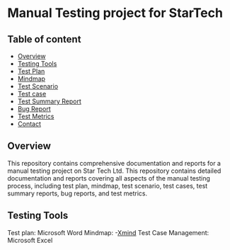 
# Manual Testing project for StarTech




## Table of content
- [Overview](#overview)
- [Testing Tools](#testing-tool)
- [Test Plan](#testplan)
- [Mindmap](#mindmap)
- [Test Scenario](#testscenario)
- [Test case](#testcase)
- [Test Summary Report](#summary)
- [Bug Report](#bug-report)
- [Test Metrics](#test-metrics)
- [Contact](#contact)

## Overview
This repository contains comprehensive documentation and reports for a manual testing project on Star Tech Ltd. This repository contains detailed documentation and reports covering all aspects of the manual testing process, including test plan, mindmap, test scenario, test cases, test summary reports, bug reports, and test metrics.

## Testing Tools
Test plan: Microsoft Word
Mindmap: -[Xmind](https://xmind.app/download/?fbclid=IwAR1RHoYK2xm2ay9XU6mQKowyQhYlrr3urPm95NVfFx1V5la8xu6hsXGAgQ8)
Test Case Management: Microsoft Excel
